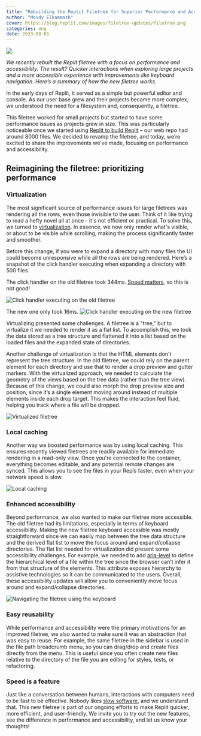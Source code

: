 ```yaml
---
title: "Rebuilding the Replit Filetree for Superior Performance and Accessibility"
author: "Moudy Elkammash"
cover: https://blog.replit.com/images/filetree-updates/filetree.png
categories: eng
date: 2023-08-01
---
```


![](https://blog.replit.com/images/filetree-updates/filetree.png)

*We recently rebuilt the Replit filetree with a focus on performance and accessibility. The result? Quicker interactions when exploring large projects and a more accessible experience with improvements like keyboard navigation. Here’s a summary of how the new filetree works.*

In the early days of Replit, it served as a simple but powerful editor and console. As our user base grew and their projects became more complex, we understood the need for a filesystem and, consequently, a filetree.

This filetree worked for small projects but started to have some performance issues as projects grew in size. This was particularly noticeable once we started using [Replit to build Replit](https://www.youtube.com/watch?v=7TCqGslll-4&t=1835) – our web repo had around 8000 files. We decided to revamp the filetree, and today, we’re excited to share the improvements we’ve made, focusing on performance and accessibility.

## Reimagining the filetree: prioritizing performance

### Virtualization

The most significant source of performance issues for large filetrees was rendering all the rows, even those invisible to the user. Think of it like trying to read a hefty novel all at once - it's not efficient or practical. To solve this, we turned to [virtualization](https://www.patterns.dev/posts/virtual-lists). In essence, we now only render what's visible, or about to be visible while scrolling, making the process significantly faster and smoother.

Before this change, if you were to expand a directory with many files the UI could become unresponsive while all the rows are being rendered. Here’s a snapshot of the click handler executing when expanding a directory with 500 files.

The click handler on the old filetree took 344ms. [Speed matters](https://services.google.com/fh/files/blogs/google_delayexp.pdf), so this is not good!

![Click handler executing on the old filetree](https://blog.replit.com/images/filetree-updates/old-virtualization.png)

The new one only took 16ms.
![Click handler executing on the new filetree](https://blog.replit.com/images/filetree-updates/updated-virtualization.png)

Virtualizing presented some challenges. A filetree is a "tree," but to virtualize it we needed to render it as a flat list. To accomplish this, we took the data stored as a tree structure and flattened it into a list based on the loaded files and the expanded state of directories.

Another challenge of virtualization is that the HTML elements don't represent the tree structure. In the old filetree, we could rely on the parent element for each directory and use that to render a drop preview and gutter markers. With the virtualized approach, we needed to calculate the geometry of the views based on the tree data (rather than the tree view). Because of this change, we could also morph the drop preview size and position, since it’s a single element moving around instead of multiple elements inside each drop target. This makes the interaction feel fluid, helping you track where a file will be dropped.

![Virtualized filetree](https://blog.replit.com/images/filetree-updates/dragging-file.gif)

### Local caching

Another way we boosted performance was by using local caching. This ensures recently viewed filetrees are readily available for immediate rendering in a read-only view. Once you're connected to the container, everything becomes editable, and any potential remote changes are synced. This allows you to see the files in your Repls faster, even when your network speed is slow.

![Local caching](https://blog.replit.com/images/filetree-updates/filetree-workspace.png)

### Enhanced accessibility

Beyond performance, we also wanted to make our filetree more accessible. The old filetree had its limitations, especially in terms of keyboard accessibility. Making the new filetree keyboard accessible was mostly straightforward since we can easily map between the tree data structure and the derived flat list to move the focus around and expand/collapse directories. The flat list needed for virtualization did present some accessibility challenges. For example, we needed to add [aria-level](https://developer.mozilla.org/en-US/docs/Web/Accessibility/ARIA/Attributes/aria-level) to define the hierarchical level of a file within the tree since the browser can’t infer it from that structure of the elements. This attribute exposes hierarchy to assistive technologies so it can be communicated to the users. Overall, these accessibility updates will allow you to conveniently move focus around and expand/collapse directories.

![Navigating the filetree using the keyboard](https://blog.replit.com/images/filetree-updates/keyboard-selection.gif)

### Easy reusability

While performance and accessibility were the primary motivations for an improved filetree, we also wanted to make sure it was an abstraction that was easy to reuse. For example, the same filetree in the sidebar is used in the file path breadcrumb menu, so you can drag/drop and create files directly from the menu. This is useful since you often create new files relative to the directory of the file you are editing for styles, tests, or refactoring.

### Speed is a feature

Just like a conversation between humans, interactions with computers need to be fast to be effective. Nobody likes [slow software](https://www.inkandswitch.com/slow-software/), and we understand that. This new filetree is part of our ongoing efforts to make Replit quicker, more efficient, and user-friendly. We invite you to try out the new features, see the difference in performance and accessibility, and let us know your thoughts!







